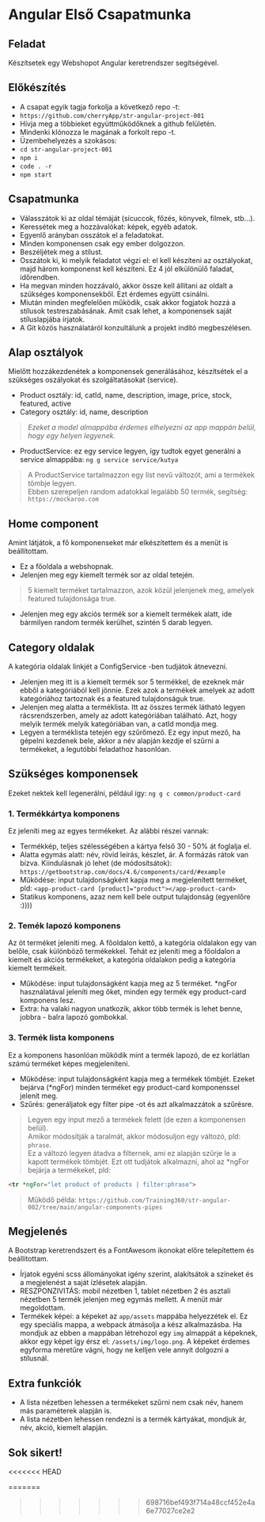 # Angular Első Csapatmunka

## Feladat
Készítsetek egy Webshopot Angular keretrendszer segítségével.

## Előkészítés
- A csapat egyik tagja forkolja a következő repo -t:
- `https://github.com/cherryApp/str-angular-project-001`
- Hívja meg a többieket együttműködőknek a github felületén.
- Mindenki klónozza le magának a forkolt repo -t.
- Üzembehelyezés a szokásos: 
- `cd str-angular-project-001`
- `npm i`
- `code . -r`
- `npm start`

## Csapatmunka
- Válasszátok ki az oldal témáját (sícuccok, főzés, könyvek, filmek, stb...).
- Keressétek meg a hozzávalókat: képek, egyéb adatok.
- Egyenlő arányban osszátok el a feladatokat.
- Minden komponensen csak egy ember dolgozzon.
- Beszéljétek meg a stílust.
- Osszátok ki, ki melyik feladatot végzi el: el kell készíteni az osztályokat, 
majd három komponenst kell készíteni. Ez 4 jól elkülönülő faladat, időrendben.  
- Ha megvan minden hozzávaló, akkor össze kell állítani az oldalt a szükséges 
komponensekből. Ezt érdemes együtt csinálni.
- Miután minden megfelelően működik, csak akkor fogjatok hozzá a stílusok 
testreszabásának. Amit csak lehet, a komponensek saját stíluslapjába írjatok.
- A Git közös használatáról konzultálunk a projekt indító megbeszélésen.

## Alap osztályok
Mielőtt hozzákezdenétek a komponensek generálásához, készítsétek el a 
szükséges oszályokat és szolgáltatásokat (service).
- Product osztály: id, catId, name, description, image, price, stock, featured, active
- Category osztály: id, name, description
> _Ezeket a model almappába érdemes elhelyezni az app mappán belül, hogy egy helyen legyenek._
- ProductService: ez egy service legyen, így tudtok egyet generálni a service almappába: 
`ng g service service/kutya`
> A ProductService tartalmazzon egy list nevű változót, ami a termékek tömbje legyen.  
> Ebben szerepeljen random adatokkal legalább 50 termék, segítség: `https://mockaroo.com`

## Home component
Amint látjátok, a fő komponenseket már elkészítettem és a menüt is beállítottam.
- Ez a főoldala a webshopnak.
- Jelenjen meg egy kiemelt termék sor az oldal tetején.  
> 5 kiemelt terméket tartalmazzon, azok közül jelenjenek meg, amelyek featured tulajdonsága true.
- Jelenjen meg egy akciós termék sor a kiemelt termékek alatt, ide bármilyen random termék 
kerülhet, szintén 5 darab legyen.

## Category oldalak
A kategória oldalak linkjét a ConfigService -ben tudjátok átnevezni.
- Jelenjen meg itt is a kiemelt termék sor 5 termékkel, de ezeknek már ebből a kategóriából kell jönnie. 
Ezek azok a termékek amelyek az adott kategóriához tartoznak és a featured tulajdonságuk true.
- Jelenjen meg alatta a terméklista. Itt az összes termék látható legyen rácsrendszerben, amely 
az adott kategóriában található. Azt, hogy melyik termék melyik kategóriában van, a catId mondja meg.
- Legyen a terméklista tetején egy szűrőmező. Ez egy input mező, ha gépelni kezdenek bele, akkor 
a név alapján kezdje el szűrni a termékeket, a legutóbbi feladathoz hasonlóan.

## Szükséges komponensek
Ezeket nektek kell legenerálni, például így: `ng g c common/product-card`

### 1. Termékkártya komponens
Ez jeleníti meg az egyes termékeket. Az alábbi részei vannak:
- Termékkép, teljes szélességében a kártya felső 30 - 50% át foglalja el.
- Alatta egymás alatt: név, rövid leírás, készlet, ár. A formázás rátok van bízva. 
Kiindulásnak jó lehet (de módosítsátok): `https://getbootstrap.com/docs/4.6/components/card/#example`
- Működése: input tulajdonságként kapja meg a megjelenített terméket, 
pld: `<app-product-card [product]="product"></app-product-card>`
- Statikus komponens, azaz nem kell bele output tulajdonság (egyenlőre :))))

### 2. Temék lapozó komponens
Az öt terméket jeleníti meg. A főoldalon kettő, a kategória oldalakon egy van belőle, 
csak különböző termékekkel. Tehát ez jeleníti meg a főoldalon a kiemelt és akciós 
termékeket, a kategória oldalakon pedig a kategória kiemelt termékeit.
- Működése: input tulajdonságként kapja meg az 5 terméket. *ngFor használatával 
jeleníti meg őket, minden egy termék egy product-card komponens lesz.
- Extra: ha valaki nagyon unatkozik, akkor több termék is lehet benne, jobbra - balra 
lapozó gombokkal.

### 3. Termék lista komponens
Ez a komponens hasonlóan működik mint a termék lapozó, de ez korlátlan számú terméket 
képes megjeleníteni.
- Működése: input tulajdonságként kapja meg a termékek tömbjét. Ezeket bejárva (*ngFor) 
minden terméket egy product-card komponenssel jelenít meg.
- Szűrés: generáljatok egy filter pipe -ot és azt alkalmazzátok a szűrésre. 
> Legyen egy input mező a termékek felett (de ezen a komponensen belül).  
> Amikor módosítják a taralmát, akkor módosuljon egy változó, pld: `phrase`.  
> Ez a változó legyen átadva a filternek, ami ez alapján szűrje le a 
kapott termékek tömbjét. Ezt ott tudjátok alkalmazni, ahol az *ngFor 
bejárja a termékeket, pld:  
```html
<tr *ngFor="let product of products | filter:phrase">
```
> Működő példa: `https://github.com/Training360/str-angular-002/tree/main/angular-components-pipes`

## Megjelenés
A Bootstrap keretrendszert és a FontAwesom ikonokat előre telepítettem és beállítottam. 
- Írjatok egyéni scss állományokat igény szerint, alakítsátok a színeket és a megjelenést 
a saját ízlésetek alapján. 
- RESZPONZIVITÁS: mobil nézetben 1, tablet nézetben 2 és asztali nézetben 5 termék 
jelenjen meg egymás mellett. A menüt már megoldottam.
- Termékek képei: a képeket az `app/assets` mappába helyezzétek el. Ez egy 
speciális mappa, a webpack átmásolja a kész alkalmazásba. Ha mondjuk az 
ebben a mappában létrehozol egy `img` almappát a képeknek, akkor egy képet így 
érsz el: `/assets/img/logo.png`. A képeket érdemes egyforma méretűre vágni, hogy 
ne kelljen vele annyit dolgozni a stílusnál.

## Extra funkciók
- A lista nézetben lehessen a termékeket szűrni nem csak név, hanem más paraméterek alapján is.
- A lista nézetben lehessen rendezni is a termék kártyákat, mondjuk ár, név, akció, kiemelt alapján.

## Sok sikert!

<<<<<<< HEAD

=======
>>>>>>> 698716bef493f714a48ccf452e4a6e77027ce2e2
